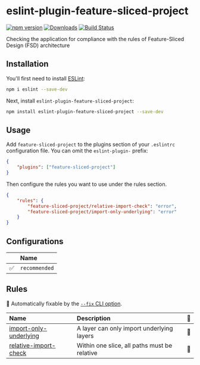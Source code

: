 # eslint-plugin-feature-sliced-project

[![npm version](https://img.shields.io/npm/v/eslint-plugin-feature-sliced-project.svg)](https://www.npmjs.com/package/eslint-plugin-feature-sliced-project)
[![Downloads](https://img.shields.io/npm/dm/eslint-plugin-feature-sliced-project.svg)](https://www.npmjs.com/package/eslint-plugin-feature-sliced-project)
[![Build Status](https://github.com/g-serg-work/eslint-plugin-feature-sliced-project/actions/workflows/node.js.yml/badge.svg)](https://github.com/g-serg-work/eslint-plugin-feature-sliced-project/actions)

Checking the application for compliance with the rules of Feature-Sliced ​​Design (FSD) architecture

## Installation

You'll first need to install [ESLint](https://eslint.org/):

```sh
npm i eslint --save-dev
```

Next, install `eslint-plugin-feature-sliced-project`:

```sh
npm install eslint-plugin-feature-sliced-project --save-dev
```

## Usage

Add `feature-sliced-project` to the plugins section of your `.eslintrc` configuration file. You can omit the `eslint-plugin-` prefix:

```json
{
    "plugins": ["feature-sliced-project"]
}
```

Then configure the rules you want to use under the rules section.

```json
{
    "rules": {
        "feature-sliced-project/relative-import-check": "error",
        "feature-sliced-project/import-only-underlying": "error"
    }
}
```

## Configurations

<!-- begin auto-generated configs list -->

|    | Name          |
| :- | :------------ |
| ✅  | `recommended` |

<!-- end auto-generated configs list -->

## Rules

<!-- begin auto-generated rules list -->

🔧 Automatically fixable by the [`--fix` CLI option](https://eslint.org/docs/user-guide/command-line-interface#--fix).

| Name                                                           | Description                                  | 🔧 |
| :------------------------------------------------------------- | :------------------------------------------- | :- |
| [import-only-underlying](docs/rules/import-only-underlying.md) | A layer can only import underlying layers    | 🔧 |
| [relative-import-check](docs/rules/relative-import-check.md)   | Within one slice, all paths must be relative | 🔧 |

<!-- end auto-generated rules list -->

